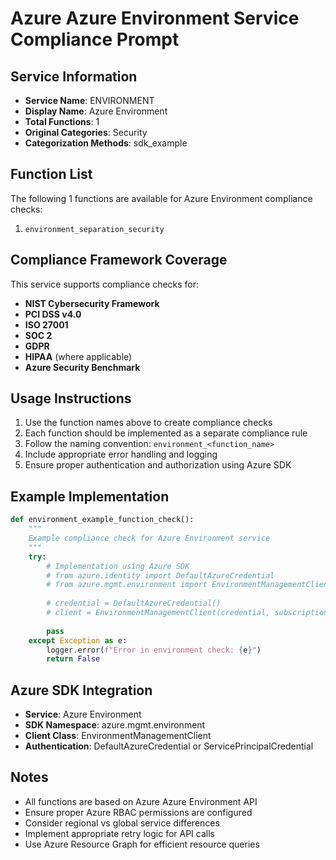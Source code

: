 # Azure Azure Environment Service Compliance Prompt

## Service Information
- **Service Name**: ENVIRONMENT
- **Display Name**: Azure Environment
- **Total Functions**: 1
- **Original Categories**: Security
- **Categorization Methods**: sdk_example

## Function List
The following 1 functions are available for Azure Environment compliance checks:

1. `environment_separation_security`


## Compliance Framework Coverage
This service supports compliance checks for:
- **NIST Cybersecurity Framework**
- **PCI DSS v4.0**
- **ISO 27001**
- **SOC 2**
- **GDPR**
- **HIPAA** (where applicable)
- **Azure Security Benchmark**

## Usage Instructions
1. Use the function names above to create compliance checks
2. Each function should be implemented as a separate compliance rule
3. Follow the naming convention: `environment_<function_name>`
4. Include appropriate error handling and logging
5. Ensure proper authentication and authorization using Azure SDK

## Example Implementation
```python
def environment_example_function_check():
    """
    Example compliance check for Azure Environment service
    """
    try:
        # Implementation using Azure SDK
        # from azure.identity import DefaultAzureCredential
        # from azure.mgmt.environment import EnvironmentManagementClient
        
        # credential = DefaultAzureCredential()
        # client = EnvironmentManagementClient(credential, subscription_id)
        
        pass
    except Exception as e:
        logger.error(f"Error in environment check: {e}")
        return False
```

## Azure SDK Integration
- **Service**: Azure Environment
- **SDK Namespace**: azure.mgmt.environment
- **Client Class**: EnvironmentManagementClient
- **Authentication**: DefaultAzureCredential or ServicePrincipalCredential

## Notes
- All functions are based on Azure Azure Environment API
- Ensure proper Azure RBAC permissions are configured
- Consider regional vs global service differences
- Implement appropriate retry logic for API calls
- Use Azure Resource Graph for efficient resource queries
